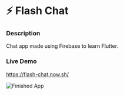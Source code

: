 # ⚡️ Flash Chat 

### Description

Chat app made using Firebase to learn Flutter.

### Live Demo

https://flash-chat.now.sh/

![Finished App](https://github.com/londonappbrewery/Images/blob/master/flash_chat_flutter_demo.gif)




